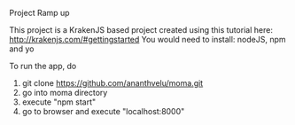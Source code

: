 Project Ramp up

This project is a KrakenJS based project created using this tutorial here: http://krakenjs.com/#gettingstarted 
You would need to install:
nodeJS, npm and yo

To run the app, do 
1) git clone https://github.com/ananthvelu/moma.git
2) go into moma directory
3) execute "npm start" 
4) go to browser and execute "localhost:8000"

